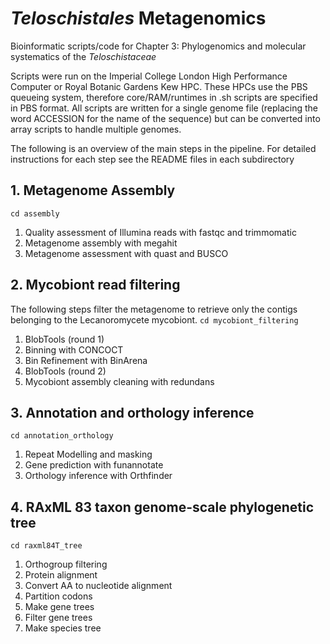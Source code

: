 # *Teloschistales* Metagenomics
Bioinformatic scripts/code for Chapter 3: Phylogenomics and molecular systematics of the _Teloschistaceae_

Scripts were run on the Imperial College London High Performance Computer or Royal Botanic Gardens Kew HPC. These HPCs use the PBS queueing system, therefore core/RAM/runtimes in .sh scripts are specified in PBS format. All scripts are written for a single genome file (replacing the word ACCESSION for the name of the sequence) but can be converted into array scripts to handle multiple genomes.

The following is an overview of the main steps in the pipeline. For detailed instructions for each step see the README files in each subdirectory

## 1. Metagenome Assembly
`cd assembly`
1. Quality assessment of Illumina reads with fastqc and trimmomatic
2. Metagenome assembly with megahit
3. Metagenome assessment with quast and BUSCO

## 2. Mycobiont read filtering
The following steps filter the metagenome to retrieve only the contigs belonging to the Lecanoromycete mycobiont.
`cd mycobiont_filtering`
1. BlobTools (round 1)
2. Binning with CONCOCT
3. Bin Refinement with BinArena
4. BlobTools (round 2)
5. Mycobiont assembly cleaning with redundans

## 3. Annotation and orthology inference
`cd annotation_orthology`
1. Repeat Modelling and masking
2. Gene prediction with funannotate
3. Orthology inference with Orthfinder

## 4. RAxML 83 taxon genome-scale phylogenetic tree
`cd raxml84T_tree`
1. Orthogroup filtering
2. Protein alignment
3. Convert AA to nucleotide alignment
4. Partition codons
5. Make gene trees
6. Filter gene trees
7. Make species tree

